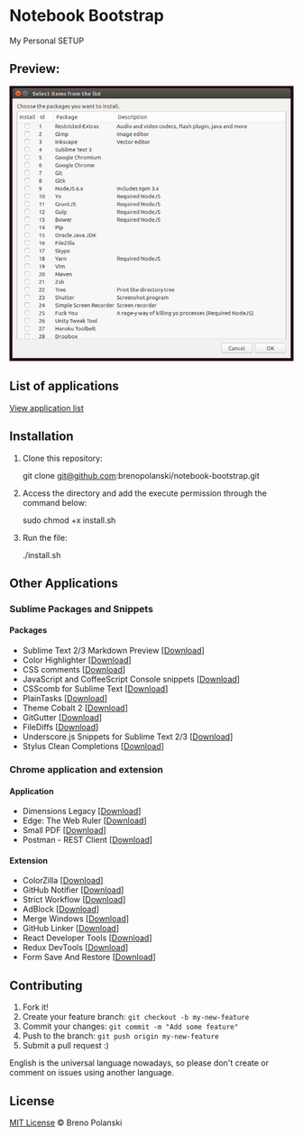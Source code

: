 # Notebook Bootstrap

My Personal SETUP

## Preview:

![demo](demo.png)

## List of applications

[View application list](https://github.com/brenopolanski/notebook-bootstrap/blob/master/APPLICATIONS.md)

## Installation

1. Clone this repository:

    git clone git@github.com:brenopolanski/notebook-bootstrap.git

2. Access the directory and add the execute permission through the command below:

    sudo chmod +x install.sh

3. Run the file:

    ./install.sh

## Other Applications

### Sublime Packages and Snippets

#### Packages

* Sublime Text 2/3 Markdown Preview [[Download](https://github.com/revolunet/sublimetext-markdown-preview)]
* Color Highlighter [[Download](https://github.com/Monnoroch/ColorHighlighter)]
* CSS comments [[Download](https://github.com/brenopolanski/css-comments-sublime-snippets)]
* JavaScript and CoffeeScript Console snippets [[Download](https://github.com/caiogondim/js-console-sublime-snippets)]
* CSScomb for Sublime Text [[Download](https://github.com/csscomb/sublime-csscomb)]
* PlainTasks [[Download](https://github.com/aziz/PlainTasks)]
* Theme Cobalt 2 [[Download](https://github.com/wesbos/cobalt2)]
* GitGutter [[Download](https://github.com/jisaacks/GitGutter)]
* FileDiffs [[Download](https://github.com/colinta/SublimeFileDiffs)]
* Underscore.js Snippets for Sublime Text 2/3 [[Download](https://github.com/AntouanK/sublime-underscorejs-snippets)]
* Stylus Clean Completions [[Download](https://github.com/lnikell/stylus-clean-completions)]

### Chrome application and extension

#### Application

* Dimensions Legacy [[Download](https://chrome.google.com/webstore/detail/dimensions-legacy/hdmihohhdcbejdkidbfijmfehjbnmifk?utm_source=chrome-ntp-icon)]
* Edge: The Web Ruler [[Download](https://chrome.google.com/webstore/detail/edge-the-web-ruler/njlkegdphefeellhaongiopcfgcinikh?utm_source=chrome-ntp-icon)]
* Small PDF [[Download](https://chrome.google.com/webstore/detail/merge-pdf-smallpdfcom/nbhibnjbbdkflfklbdpgbifkhcielgcm?utm_source=chrome-ntp-icon)]
* Postman - REST Client [[Download](https://chrome.google.com/webstore/detail/postman-rest-client/fdmmgilgnpjigdojojpjoooidkmcomcm?utm_source=chrome-ntp-icon)]

#### Extension

* ColorZilla [[Download](https://chrome.google.com/webstore/detail/colorzilla/bhlhnicpbhignbdhedgjhgdocnmhomnp?utm_source=chrome-ntp-icon)]
* GitHub Notifier [[Download](https://chrome.google.com/webstore/detail/github-notifier/lmjdlojahmbbcodnpecnjnmlddbkjhnn?utm_source=chrome-ntp-icon)]
* Strict Workflow [[Download](https://chrome.google.com/webstore/detail/strict-workflow/cgmnfnmlficgeijcalkgnnkigkefkbhd?utm_source=chrome-ntp-icon)]
* AdBlock [[Download](https://chrome.google.com/webstore/detail/adblock/gighmmpiobklfepjocnamgkkbiglidom?utm_source=chrome-ntp-icon)]
* Merge Windows [[Download](https://chrome.google.com/webstore/detail/merge-windows/kbpinmnkhfkoidiinmapkhifnfoiklkb?utm_source=chrome-ntp-icon)]
* GitHub Linker [[Download](https://chrome.google.com/webstore/detail/github-linker/jlmafbaeoofdegohdhinkhilhclaklkp)]
* React Developer Tools [[Download](https://chrome.google.com/webstore/detail/react-developer-tools/fmkadmapgofadopljbjfkapdkoienihi)]
* Redux DevTools [[Download](https://chrome.google.com/webstore/detail/redux-devtools/lmhkpmbekcpmknklioeibfkpmmfibljd/related?hl=en-US)]
* Form Save And Restore [[Download](https://chrome.google.com/webstore/detail/form-save-and-restore/jknhanfpdjpnkfjjkpofcpegcbhpigcd)]

## Contributing

1. Fork it!
2. Create your feature branch: `git checkout -b my-new-feature`
3. Commit your changes: `git commit -m "Add some feature"`
4. Push to the branch: `git push origin my-new-feature`
5. Submit a pull request  :)

English is the universal language nowadays, so please don't create or comment on issues using another language.

## License

[MIT License](http://brenopolanski.mit-license.org/) © Breno Polanski
